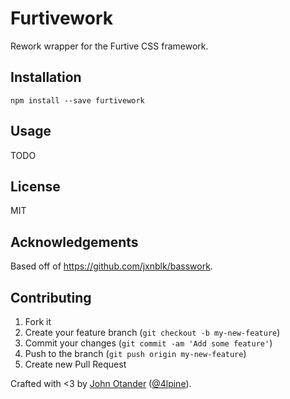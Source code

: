 # Furtivework

Rework wrapper for the Furtive CSS framework.

## Installation

```
npm install --save furtivework
```

## Usage

TODO

## License

MIT

## Acknowledgements

Based off of <https://github.com/jxnblk/basswork>.

## Contributing

1. Fork it
2. Create your feature branch (`git checkout -b my-new-feature`)
3. Commit your changes (`git commit -am 'Add some feature'`)
4. Push to the branch (`git push origin my-new-feature`)
5. Create new Pull Request

Crafted with <3 by [John Otander](http://johnotander.com) ([@4lpine](https://twitter.com/4lpine)).
